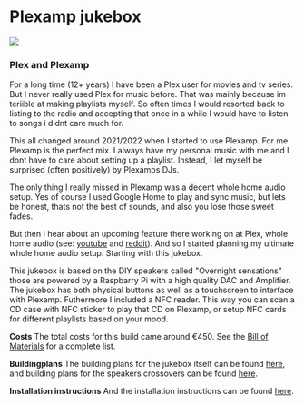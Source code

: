 # Plexamp jukebox

<img src="https://gitlab.com/YosoraLife/plexamp-jukebox/-/raw/main/_Resources/plexamp-jukebox.png" />

### Plex and Plexamp

For a long time (12+ years) I have been a Plex user for movies and tv series. But I never really used Plex for music before. That was mainly because im teriible at making playlists myself. So often times I would resorted back to listing to the radio and accepting that once in a while I would have to listen to songs i didnt care much for.

This all changed around 2021/2022 when I started to use Plexamp. For me Plexamp is the perfect mix. I always have my personal music with me and I dont have to care about setting up a playlist. Instead, I let myself be surprised (often positively) by Plexamps DJs.

The only thing I really missed in Plexamp was a decent whole home audio setup. Yes of course I used Google Home to play and sync music, but lets be honest, thats not the best of sounds, and also you lose those sweet fades.

But then I hear about an upcoming feature there working on at Plex, whole home audio (see: [youtube](https://www.youtube.com/watch?v=4_mk_un6L4I&t=1315s) and [reddit](https://www.reddit.com/r/plexamp/comments/18orkac/comment/kej64w1/)). And so I started planning my ultimate whole home audio setup. Starting with this jukebox.

This jukebox is based on the DIY speakers called "Overnight sensations" those are powered by a Raspbarry Pi with a high quality DAC and Amplifier. The jukebox has both physical buttons as well as a touchscreen to interface with Plexamp. Futhermore I included a NFC reader. This way you can scan a CD case with NFC sticker to play that CD on Plexamp, or setup NFC cards for different playlists based on your mood. 

**Costs**
The total costs for this build came around €450. See the [Bill of Materials](/BOM.md) for a complete list. 

**Buildingplans**
The building plans for the jukebox itself can be found [here](/Building%20plans/Plexamp%20jukebox%20buildplan.pdf), and building plans for the speakers crossovers can be found [here](/Building%20plans/Speaker%20cross-over%20buildplan.jpg).

**Installation instructions**
And the installation instructions can be found [here](/INSTALL.md).
